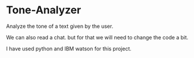 # Tone-Analyzer
Analyze the tone of a text given by the user.

We can also read a chat. but for that we will need to change the code a bit.

I have used python and IBM watson for this project.
